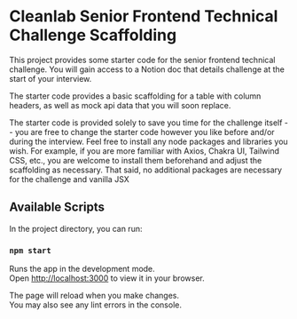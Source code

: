 # Cleanlab Senior Frontend Technical Challenge Scaffolding

This project provides some starter code for the senior frontend technical challenge.
You will gain access to a Notion doc that details challenge at the start of your interview.

The starter code provides a basic scaffolding for a table with column headers, as well
as mock api data that you will soon replace.

The starter code is provided solely to save you time for the challenge itself -- you are free
to change the starter code however you like before and/or during the interview. Feel free
to install any node packages and libraries you wish. For example, if you are more familiar with
Axios, Chakra UI, Tailwind CSS, etc., you are welcome to install them beforehand and adjust the
scaffolding as necessary. That said, no additional packages are necessary for the challenge 
and vanilla JSX 

## Available Scripts

In the project directory, you can run:

### `npm start`

Runs the app in the development mode.\
Open [http://localhost:3000](http://localhost:3000) to view it in your browser.

The page will reload when you make changes.\
You may also see any lint errors in the console.

